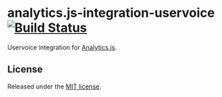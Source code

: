 # analytics.js-integration-uservoice [![Build Status][ci-badge]][ci-link]

Uservoice integration for [Analytics.js][].

## License

Released under the [MIT license](LICENSE).


[Analytics.js]: https://segment.com/docs/libraries/analytics.js/
[ci-link]: https://circleci.com/gh/segment-integrations/analytics.js-integration-uservoice
[ci-badge]: https://circleci.com/gh/segment-integrations/analytics.js-integration-uservoice.svg?style=svg

